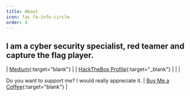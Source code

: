 ```yaml
---
title: About
icon: fas fa-info-circle
order: 4
---
```


## I am a cyber security specialist, red teamer and capture the flag player.


| [Medium](https://syro.medium.com/){:target="blank"} |
| [HackTheBox Profile](https://app.hackthebox.com/profile/156456){:target="_blank"} |
| <script src="https://www.hackthebox.eu/badge/156456"></script> |

Do you want to support me? I would really appreciate it.
| [Buy Me a Coffee](https://buymeacoffee.com/0xsry0){:target="blank"} |
